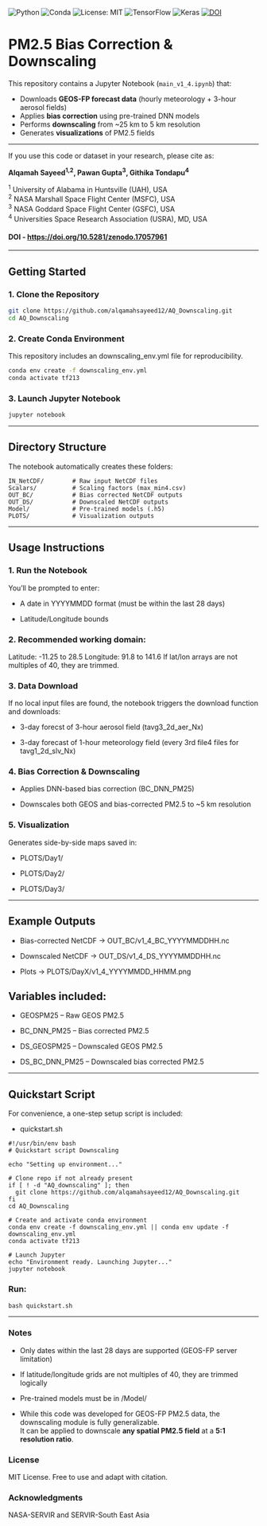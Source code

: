 ![Python](https://img.shields.io/badge/python-3.11-blue.svg)
![Conda](https://img.shields.io/badge/conda-environment-green.svg)
![License: MIT](https://img.shields.io/badge/License-MIT-yellow.svg)
![TensorFlow](https://img.shields.io/badge/TensorFlow-2.x-orange.svg)
![Keras](https://img.shields.io/badge/Keras-3.x-red.svg)
[![DOI](https://zenodo.org/badge/1050509195.svg)](https://doi.org/10.5281/zenodo.17057961)

# PM2.5 Bias Correction & Downscaling

This repository contains a Jupyter Notebook (`main_v1_4.ipynb`) that:
- Downloads **GEOS-FP forecast data** (hourly meteorology + 3-hour aerosol fields)
- Applies **bias correction** using pre-trained DNN models
- Performs **downscaling** from ~25 km to 5 km resolution
- Generates **visualizations** of PM2.5 fields

---
If you use this code or dataset in your research, please cite as:  

**Alqamah Sayeed<sup>1,2</sup>, Pawan Gupta<sup>3</sup>, Githika Tondapu<sup>4</sup>**  

<sup>1</sup> University of Alabama in Huntsville (UAH), USA  
<sup>2</sup> NASA Marshall Space Flight Center (MSFC), USA  
<sup>3</sup> NASA Goddard Space Flight Center (GSFC), USA  
<sup>4</sup> Universities Space Research Association (USRA), MD, USA  

#### DOI - https://doi.org/10.5281/zenodo.17057961


---

## Getting Started

### 1. Clone the Repository
```` bash 
git clone https://github.com/alqamahsayeed12/AQ_Downscaling.git
cd AQ_Downscaling
````

### 2. Create Conda Environment

This repository includes an downscaling_env.yml file for reproducibility.

```` bash 
conda env create -f downscaling_env.yml
conda activate tf213

````
### 3. Launch Jupyter Notebook
```` bash
jupyter notebook
````
---

## Directory Structure

The notebook automatically creates these folders:
````
IN_NetCDF/        # Raw input NetCDF files
Scalars/          # Scaling factors (max_min4.csv)
OUT_BC/           # Bias corrected NetCDF outputs
OUT_DS/           # Downscaled NetCDF outputs
Model/            # Pre-trained models (.h5)
PLOTS/            # Visualization outputs
````
---

## Usage Instructions

### 1. Run the Notebook
You’ll be prompted to enter:

- A date in YYYYMMDD format (must be within the last 28 days)

- Latitude/Longitude bounds

### 2. Recommended working domain:

Latitude: -11.25 to 28.5
Longitude: 91.8 to 141.6
If lat/lon arrays are not multiples of 40, they are trimmed.

### 3. Data Download
If no local input files are found, the notebook triggers the download function and downloads:

- 3-day forecst of 3-hour aerosol field (tavg3_2d_aer_Nx)

- 3-day forecast of 1-hour meteorology field (every 3rd file4 files for tavg1_2d_slv_Nx)

### 4. Bias Correction & Downscaling

- Applies DNN-based bias correction (BC_DNN_PM25)

- Downscales both GEOS and bias-corrected PM2.5 to ~5 km resolution

### 5. Visualization

Generates side-by-side maps saved in:

  - PLOTS/Day1/

  - PLOTS/Day2/

  - PLOTS/Day3/

---
## Example Outputs

  - Bias-corrected NetCDF → OUT_BC/v1_4_BC_YYYYMMDDHH.nc

  - Downscaled NetCDF → OUT_DS/v1_4_DS_YYYYMMDDHH.nc

  - Plots → PLOTS/DayX/v1_4_YYYYMMDD_HHMM.png

## Variables included:

  - GEOSPM25 – Raw GEOS PM2.5

  - BC_DNN_PM25 – Bias corrected PM2.5

  - DS_GEOSPM25 – Downscaled GEOS PM2.5

  - DS_BC_DNN_PM25 – Downscaled bias corrected PM2.5


---
## Quickstart Script

For convenience, a one-step setup script is included:
  - quickstart.sh

```
#!/usr/bin/env bash
# Quickstart script Downscaling

echo "Setting up environment..."

# Clone repo if not already present
if [ ! -d "AQ_downscaling" ]; then
  git clone https://github.com/alqamahsayeed12/AQ_Downscaling.git
fi
cd AQ_Downscaling

# Create and activate conda environment
conda env create -f downscaling_env.yml || conda env update -f downscaling_env.yml
conda activate tf213

# Launch Jupyter
echo "Environment ready. Launching Jupyter..."
jupyter notebook

```

### Run:

```
bash quickstart.sh
```
---
### Notes

- Only dates within the last 28 days are supported (GEOS-FP server limitation)

- If latitude/longitude grids are not multiples of 40, they are trimmed logically

- Pre-trained models must be in /Model/
- While this code was developed for GEOS-FP PM2.5 data, the downscaling module is fully generalizable.  
It can be applied to downscale **any spatial PM2.5 field** at a **5:1 resolution ratio**.

### License

MIT License. Free to use and adapt with citation.

### Acknowledgments

NASA-SERVIR and SERVIR-South East Asia



